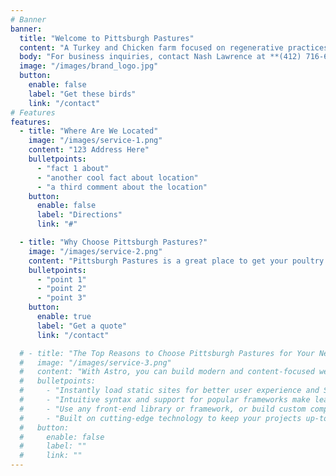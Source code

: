 ```yaml
---
# Banner
banner:
  title: "Welcome to Pittsburgh Pastures"
  content: "A Turkey and Chicken farm focused on regenerative practices and happy birds."
  body: "For business inquiries, contact Nash Lawrence at **(412) 716-6937**, or by email at **nash@pittsburghpastures.com**"
  image: "/images/brand_logo.jpg"
  button:
    enable: false
    label: "Get these birds"
    link: "/contact"
# Features
features:
  - title: "Where Are We Located"
    image: "/images/service-1.png"
    content: "123 Address Here"
    bulletpoints:
      - "fact 1 about"
      - "another cool fact about location"
      - "a third comment about the location"
    button:
      enable: false
      label: "Directions"
      link: "#"

  - title: "Why Choose Pittsburgh Pastures?"
    image: "/images/service-2.png"
    content: "Pittsburgh Pastures is a great place to get your poultry! This is because:"
    bulletpoints:
      - "point 1"
      - "point 2"
      - "point 3"
    button:
      enable: true
      label: "Get a quote"
      link: "/contact"

  # - title: "The Top Reasons to Choose Pittsburgh Pastures for Your Next Project"
  #   image: "/images/service-3.png"
  #   content: "With Astro, you can build modern and content-focused websites without sacrificing performance or ease of use."
  #   bulletpoints:
  #     - "Instantly load static sites for better user experience and SEO."
  #     - "Intuitive syntax and support for popular frameworks make learning and using Astro a breeze."
  #     - "Use any front-end library or framework, or build custom components, for any project size."
  #     - "Built on cutting-edge technology to keep your projects up-to-date with the latest web standards."
  #   button:
  #     enable: false
  #     label: ""
  #     link: ""
---
```

